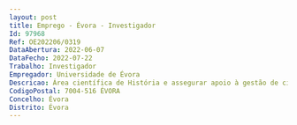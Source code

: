```yaml
--- 
layout: post
title: Emprego - Évora - Investigador
Id: 97968
Ref: OE202206/0319
DataAbertura: 2022-06-07
DataFecho: 2022-07-22
Trabalho: Investigador
Empregador: Universidade de Évora
Descricao: Área científica de História e assegurar apoio à gestão de ciência no CIDEHUS em regime de contrato de trabalho em funções públicas a termo resolutivo certo pelo prazo de três anos  eventualmente renovável por períodos de um ano até à duração máxima de seis anos, nos termos  do Decreto Lei nº 57 2016, de 29 de agosto e do Regulamento de Avaliação do Desempenho  dos Investigadores Doutorados da Universidade de  Évora, publicado pelo Despacho nº  7123 2019 (2ª série), de 9 de agosto, para os efeitos previstos na cláusula primeira, com vista  ao desempenho de funções de investigador(a) na área de Gestão de Ciência no âmbito do projeto CIDEHUS – Centro Interdisciplinar de Culturas e Sociedades Refª UIDB 00057 2020.
CodigoPostal: 7004-516 ÉVORA
Concelho: Évora
Distrito: Évora
--- 
```

